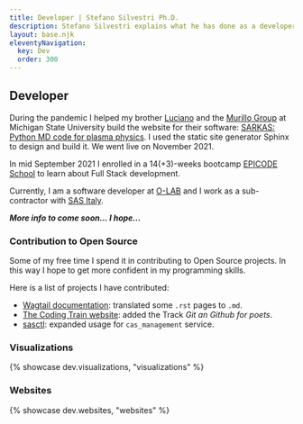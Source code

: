 ```yaml
---
title: Developer | Stefano Silvestri Ph.D.
description: Stefano Silvestri explains what he has done as a developer at OLAB.
layout: base.njk
eleventyNavigation:
  key: Dev
  order: 300
---
```


## Developer

During the pandemic I helped my brother [Luciano](https://lucianogsilvestri.github.io/) and the [Murillo Group](https://murillogroupmsu.com/) at Michigan State University build the website for their software: [SARKAS: Python MD code for plasma physics](https://murillo-group.github.io/sarkas). I used the static site generator Sphinx to design and build it. We went live on November 2021.

In mid September 2021 I enrolled in a 14(+3)-weeks bootcamp [EPICODE School](https://epicode.com) to learn about Full Stack development.

Currently, I am a software developer at [O-LAB](https://olab-studio.com) and I work as a sub-contractor with [SAS Italy](https://www.sas.com/it_it/home.html).

***More info to come soon... I hope...***
### Contribution to Open Source
Some of my free time I spend it in contributing to Open Source projects. In this way I hope to get more confident in my programming skills.

Here is a list of projects I have contributed:
- [Wagtail documentation](https://github.com/wagtail/wagtail/pull/8759): translated some `.rst` pages to `.md`.
- [The Coding Train website](https://github.com/CodingTrain/thecodingtrain.com/pull/338): added the Track *Git an Github for poets*. 
- [sasctl](https://github.com/sassoftware/python-sasctl/pull/129): expanded usage for `cas_management` service. 

### Visualizations

{% showcase dev.visualizations, "visualizations" %}

### Websites

{% showcase dev.websites, "websites" %}